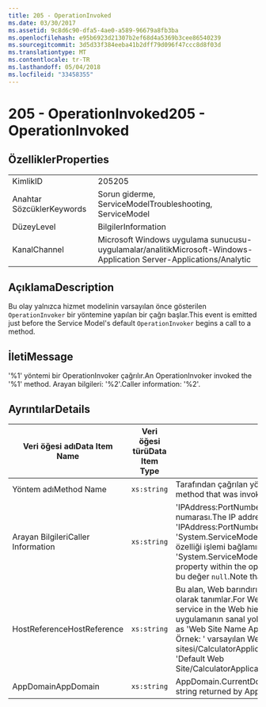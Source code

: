 ```yaml
---
title: 205 - OperationInvoked
ms.date: 03/30/2017
ms.assetid: 9c8d6c90-dfa5-4ae0-a589-96679a8fb3ba
ms.openlocfilehash: e95b6923d21307b2ef68d4a5369b3cee86540239
ms.sourcegitcommit: 3d5d33f384eeba41b2dff79d096f47ccc8d8f03d
ms.translationtype: MT
ms.contentlocale: tr-TR
ms.lasthandoff: 05/04/2018
ms.locfileid: "33458355"
---
```

# <a name="205---operationinvoked"></a><span data-ttu-id="d7489-102">205 - OperationInvoked</span><span class="sxs-lookup"><span data-stu-id="d7489-102">205 - OperationInvoked</span></span>
## <a name="properties"></a><span data-ttu-id="d7489-103">Özellikler</span><span class="sxs-lookup"><span data-stu-id="d7489-103">Properties</span></span>  
  
|||  
|-|-|  
|<span data-ttu-id="d7489-104">Kimlik</span><span class="sxs-lookup"><span data-stu-id="d7489-104">ID</span></span>|<span data-ttu-id="d7489-105">205</span><span class="sxs-lookup"><span data-stu-id="d7489-105">205</span></span>|  
|<span data-ttu-id="d7489-106">Anahtar Sözcükler</span><span class="sxs-lookup"><span data-stu-id="d7489-106">Keywords</span></span>|<span data-ttu-id="d7489-107">Sorun giderme, ServiceModel</span><span class="sxs-lookup"><span data-stu-id="d7489-107">Troubleshooting, ServiceModel</span></span>|  
|<span data-ttu-id="d7489-108">Düzey</span><span class="sxs-lookup"><span data-stu-id="d7489-108">Level</span></span>|<span data-ttu-id="d7489-109">Bilgiler</span><span class="sxs-lookup"><span data-stu-id="d7489-109">Information</span></span>|  
|<span data-ttu-id="d7489-110">Kanal</span><span class="sxs-lookup"><span data-stu-id="d7489-110">Channel</span></span>|<span data-ttu-id="d7489-111">Microsoft Windows uygulama sunucusu-uygulamalar/analitik</span><span class="sxs-lookup"><span data-stu-id="d7489-111">Microsoft-Windows-Application Server-Applications/Analytic</span></span>|  
  
## <a name="description"></a><span data-ttu-id="d7489-112">Açıklama</span><span class="sxs-lookup"><span data-stu-id="d7489-112">Description</span></span>  
 <span data-ttu-id="d7489-113">Bu olay yalnızca hizmet modelinin varsayılan önce gösterilen `OperationInvoker` bir yöntemine yapılan bir çağrı başlar.</span><span class="sxs-lookup"><span data-stu-id="d7489-113">This event is emitted just before the Service Model's default `OperationInvoker` begins a call to a method.</span></span>  
  
## <a name="message"></a><span data-ttu-id="d7489-114">İleti</span><span class="sxs-lookup"><span data-stu-id="d7489-114">Message</span></span>  
 <span data-ttu-id="d7489-115">'%1' yöntemi bir OperationInvoker çağrılır.</span><span class="sxs-lookup"><span data-stu-id="d7489-115">An OperationInvoker invoked the '%1' method.</span></span> <span data-ttu-id="d7489-116">Arayan bilgileri: '%2'.</span><span class="sxs-lookup"><span data-stu-id="d7489-116">Caller information: '%2'.</span></span>  
  
## <a name="details"></a><span data-ttu-id="d7489-117">Ayrıntılar</span><span class="sxs-lookup"><span data-stu-id="d7489-117">Details</span></span>  
  
|<span data-ttu-id="d7489-118">Veri öğesi adı</span><span class="sxs-lookup"><span data-stu-id="d7489-118">Data Item Name</span></span>|<span data-ttu-id="d7489-119">Veri öğesi türü</span><span class="sxs-lookup"><span data-stu-id="d7489-119">Data Item Type</span></span>|<span data-ttu-id="d7489-120">Açıklama</span><span class="sxs-lookup"><span data-stu-id="d7489-120">Description</span></span>|  
|--------------------|--------------------|-----------------|  
|<span data-ttu-id="d7489-121">Yöntem adı</span><span class="sxs-lookup"><span data-stu-id="d7489-121">Method Name</span></span>|`xs:string`|<span data-ttu-id="d7489-122">Tarafından çağrılan yöntemin CLR adını `OperationInvoker`.</span><span class="sxs-lookup"><span data-stu-id="d7489-122">The CLR name of the method that was invoked by the `OperationInvoker`.</span></span>|  
|<span data-ttu-id="d7489-123">Arayan Bilgileri</span><span class="sxs-lookup"><span data-stu-id="d7489-123">Caller Information</span></span>|`xs:string`|<span data-ttu-id="d7489-124">'IPAddress:PortNumber' biçiminde istemci IP adresi ve bağlantı noktası numarası.</span><span class="sxs-lookup"><span data-stu-id="d7489-124">The IP address and port number of the client in the format 'IPAddress:PortNumber'.</span></span> <span data-ttu-id="d7489-125">İki değer 'System.ServiceModel.Channels.RemoteEndpointMessageProperty' ileti özelliği işlemi bağlamında alınır.</span><span class="sxs-lookup"><span data-stu-id="d7489-125">The two values are retrieved from the 'System.ServiceModel.Channels.RemoteEndpointMessageProperty' message property within the operation context.</span></span> <span data-ttu-id="d7489-126">TCP olmayan bağlantılarında unutmayın bu değer `null`.</span><span class="sxs-lookup"><span data-stu-id="d7489-126">Note that for non-TCP bindings this value `null`.</span></span>|  
|<span data-ttu-id="d7489-127">HostReference</span><span class="sxs-lookup"><span data-stu-id="d7489-127">HostReference</span></span>|`xs:string`|<span data-ttu-id="d7489-128">Bu alan, Web barındırılan hizmetler için Web hiyerarşi hizmetinde benzersiz olarak tanımlar.</span><span class="sxs-lookup"><span data-stu-id="d7489-128">For Web-hosted services, this field uniquely identifies the service in the Web hierarchy.</span></span> <span data-ttu-id="d7489-129">Biçimi olarak tanımlanan ' Web sitesi adı uygulamanın sanal yolu&#124;hizmet sanal yolu&#124;ServiceName'.</span><span class="sxs-lookup"><span data-stu-id="d7489-129">Its format is defined as 'Web Site Name Application Virtual Path&#124;Service Virtual Path&#124;ServiceName'.</span></span> <span data-ttu-id="d7489-130">Örnek: ' varsayılan Web sitesi/CalculatorApplication&#124;/CalculatorService.svc&#124;CalculatorService'.</span><span class="sxs-lookup"><span data-stu-id="d7489-130">Example: 'Default Web Site/CalculatorApplication&#124;/CalculatorService.svc&#124;CalculatorService'.</span></span>|  
|<span data-ttu-id="d7489-131">AppDomain</span><span class="sxs-lookup"><span data-stu-id="d7489-131">AppDomain</span></span>|`xs:string`|<span data-ttu-id="d7489-132">AppDomain.CurrentDomain.FriendlyName tarafından döndürülen dize.</span><span class="sxs-lookup"><span data-stu-id="d7489-132">The string returned by AppDomain.CurrentDomain.FriendlyName.</span></span>|

